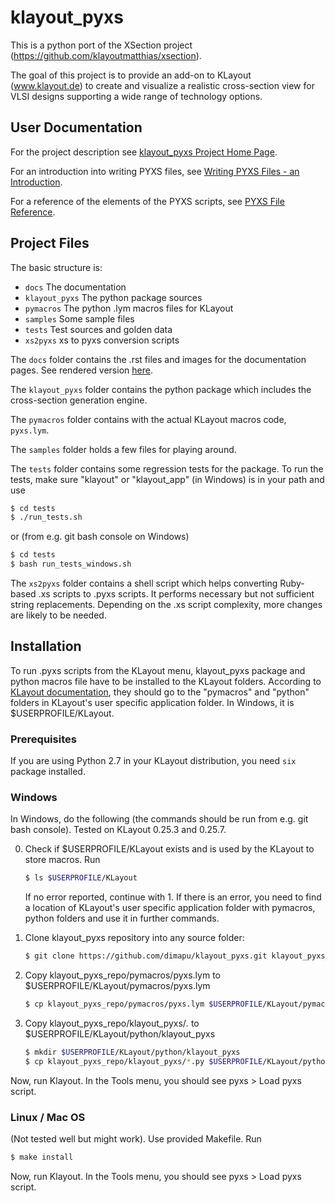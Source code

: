 # klayout_pyxs

This is a python port of the XSection project 
(https://github.com/klayoutmatthias/xsection). 

The goal of this project is to provide an add-on to KLayout (www.klayout.de) to 
create and visualize a realistic cross-section view for VLSI designs 
supporting a wide range of technology options.

## User Documentation

For the project description see [klayout_pyxs Project Home Page](https://github.com/dimapu/klayout_pyxs).

For an introduction into writing PYXS files, see 
[Writing PYXS Files - an Introduction](https://klayout-pyxs.readthedocs.io/en/latest/DocIntro.html).

For a reference of the elements of the PYXS scripts, see 
[PYXS File Reference](https://klayout-pyxs.readthedocs.io/en/latest/DocReference.html).

## Project Files

The basic structure is:

 * `docs` The documentation
 * `klayout_pyxs` The python package sources
 * `pymacros` The python .lym macros files for KLayout 
 * `samples` Some sample files
 * `tests` Test sources and golden data
 * `xs2pyxs` xs to pyxs conversion scripts

The `docs` folder contains the .rst files and images for the documentation 
pages. See rendered version [here](https://klayout-pyxs.readthedocs.io/en/latest). 

The `klayout_pyxs` folder contains the python package which includes 
the cross-section generation engine. 

The `pymacros` folder contains with the actual KLayout macros code,
`pyxs.lym`. 

The `samples` folder holds a few files for playing around.

The `tests` folder contains some regression tests for the package. 
To run the tests, make sure "klayout" or "klayout_app" (in Windows) 
is in your path and use

```sh
$ cd tests
$ ./run_tests.sh
```

or (from e.g. git bash console on Windows) 

```bash
$ cd tests
$ bash run_tests_windows.sh
```

The `xs2pyxs` folder contains a shell script which helps converting 
Ruby-based .xs scripts to .pyxs scripts. It performs necessary but not
sufficient string replacements. Depending on the .xs script complexity, 
more changes are likely to be needed.

## Installation

To run .pyxs scripts from the KLayout menu, klayout_pyxs package and 
python macros file have to be installed to the KLayout folders. 
According to [KLayout documentation](https://www.klayout.de/doc-qt4/about/macro_editor.html), 
they should go to the "pymacros" and "python" folders in KLayout's user 
specific application folder. In Windows, it is $USERPROFILE/KLayout.

### Prerequisites

If you are using Python 2.7 in your KLayout distribution, you need 
`six` package installed. 

### Windows

In Windows, do the following (the commands should be run from e.g.
git bash console). Tested on KLayout 0.25.3 and 0.25.7. 

0. Check if $USERPROFILE/KLayout exists and is used by the KLayout to 
store macros. Run 

    ```bash
    $ ls $USERPROFILE/KLayout
    ```

    If no error reported, continue with 1. If there is an error, you need to 
    find a location of KLayout's user specific application folder 
    with pymacros, python folders and use it in further commands.

1. Clone klayout_pyxs repository into any source folder:

    ```bash
    $ git clone https://github.com/dimapu/klayout_pyxs.git klayout_pyxs_repo
    ```

2. Copy klayout_pyxs_repo/pymacros/pyxs.lym to $USERPROFILE/KLayout/pymacros/pyxs.lym

    ```bash
    $ cp klayout_pyxs_repo/pymacros/pyxs.lym $USERPROFILE/KLayout/pymacros/pyxs.lym
    ``` 

3. Copy klayout_pyxs_repo/klayout_pyxs/*.* to $USERPROFILE/KLayout/python/klayout_pyxs

    ```bash
    $ mkdir $USERPROFILE/KLayout/python/klayout_pyxs
    $ cp klayout_pyxs_repo/klayout_pyxs/*.py $USERPROFILE/KLayout/python/klayout_pyxs
    ```

Now, run Klayout. In the Tools menu, you should see pyxs > Load pyxs script. 

### Linux / Mac OS

(Not tested well but might work). Use provided Makefile. Run

```bash
$ make install
```

Now, run Klayout. In the Tools menu, you should see pyxs > Load pyxs script.

